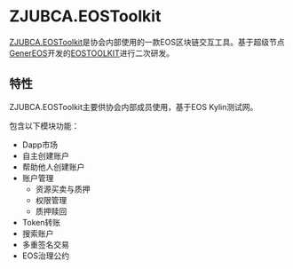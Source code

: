# ZJUBCA.EOSToolkit


[ZJUBCA.EOSToolkit](http://toolkit.zjubca.org)是协会内部使用的一款EOS区块链交互工具。基于超级节点[GenerEOS](https://www.genereos.io/)开发的[EOSTOOLKIT](https://github.com/eostoolkit/eostoolkit)进行二次研发。

## 特性

ZJUBCA.EOSToolkit主要供协会内部成员使用，基于EOS Kylin测试网。

包含以下模块功能：

- Dapp市场
- 自主创建账户
- 帮助他人创建账户
- 账户管理
    - 资源买卖与质押
    - 权限管理
    - 质押赎回
- Token转账
- 搜索账户
- 多重签名交易
- EOS治理公约
